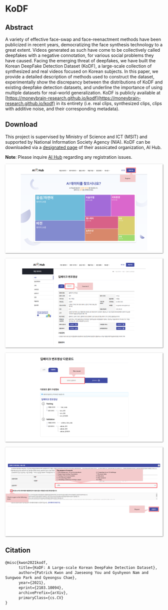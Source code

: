 # KoDF

## Abstract 
A variety of effective face-swap and face-reenactment methods have been publicized in recent years, democratizing the face synthesis technology to a great extent. Videos generated as such have come to be collectively called deepfakes with a negative connotation, for various social problems they have caused. Facing the emerging threat of deepfakes, we have built the Korean DeepFake Detection Dataset (KoDF), a large-scale collection of synthesized and real videos focused on Korean subjects. In this paper, we provide a detailed description of methods used to construct the dataset, experimentally show the discrepancy between the distributions of KoDF and existing deepfake detection datasets, and underline the importance of using multiple datasets for real-world generalization. KoDF is publicly available at [https://moneybrain-research.github.io/kodf](https://moneybrain-research.github.io/kodf) in its entirety (i.e. real clips, synthesized clips, clips with additive noise, and their corresponding metadata).

## Download 
This project is supervised by Ministry of Science and ICT (MSIT) and supported by National Information Society Agency (NIA). KoDF can be downloaded via a [designated page](https://aihub.or.kr/aidata/8005) of their assoicated organization, AI Hub.

**Note**: Please inquire [AI Hub](https://aihub.or.kr/contact_info) regarding any registration issues.

<p align="center">
  <img src="assets/images/download_1.png" style="box-shadow:1px 1px 3px grey;">
</p>

<p align="center">
  <img src="assets/images/download_2.png" style="box-shadow:1px 1px 3px grey;">
</p>

<p align="center">
  <img src="assets/images/download_3.png" style="box-shadow:1px 1px 3px grey;">
</p>

<p align="center">
  <img src="assets/images/download_4.png" style="box-shadow:1px 1px 3px grey;">
</p>

## Citation 

```plain
@misc{kwon2021kodf,
      title={KoDF: A Large-scale Korean DeepFake Detection Dataset},
      author={Patrick Kwon and Jaeseong You and Gyuhyeon Nam and Sungwoo Park and Gyeongsu Chae},
      year={2021},
      eprint={2103.10094},
      archivePrefix={arXiv},
      primaryClass={cs.CV}
}
```
